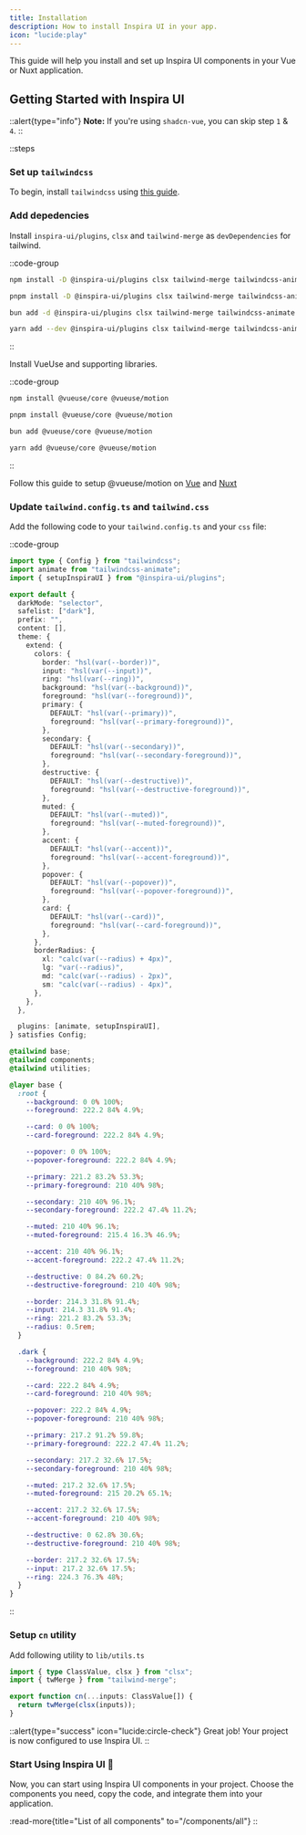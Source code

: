 ```yaml
---
title: Installation
description: How to install Inspira UI in your app.
icon: "lucide:play"
---
```


This guide will help you install and set up Inspira UI components in your Vue or Nuxt application.

## Getting Started with Inspira UI

::alert{type="info"}
**Note:** If you're using `shadcn-vue`, you can skip step `1` & `4`.
::

::steps

### Set up `tailwindcss`

To begin, install `tailwindcss` using [this guide](https://tailwindcss.com/docs/installation).

### Add depedencies

Install `inspira-ui/plugins`, `clsx` and `tailwind-merge` as `devDependencies` for tailwind.

::code-group

```bash [npm]
npm install -D @inspira-ui/plugins clsx tailwind-merge tailwindcss-animate
```

```bash [pnpm]
pnpm install -D @inspira-ui/plugins clsx tailwind-merge tailwindcss-animate
```

```bash [bun]
bun add -d @inspira-ui/plugins clsx tailwind-merge tailwindcss-animate
```

```bash [yarn]
yarn add --dev @inspira-ui/plugins clsx tailwind-merge tailwindcss-animate
```

::

Install VueUse and supporting libraries.

::code-group

```bash [npm]
npm install @vueuse/core @vueuse/motion
```

```bash [pnpm]
pnpm install @vueuse/core @vueuse/motion
```

```bash [bun]
bun add @vueuse/core @vueuse/motion
```

```bash [yarn]
yarn add @vueuse/core @vueuse/motion
```

::

Follow this guide to setup @vueuse/motion on [Vue](https://motion.vueuse.org/getting-started/introduction) and [Nuxt](https://motion.vueuse.org/getting-started/nuxt)

### Update `tailwind.config.ts` and `tailwind.css`

Add the following code to your `tailwind.config.ts` and your `css` file:

::code-group

```ts [tailwind.config.ts]
import type { Config } from "tailwindcss";
import animate from "tailwindcss-animate";
import { setupInspiraUI } from "@inspira-ui/plugins";

export default {
  darkMode: "selector",
  safelist: ["dark"],
  prefix: "",
  content: [],
  theme: {
    extend: {
      colors: {
        border: "hsl(var(--border))",
        input: "hsl(var(--input))",
        ring: "hsl(var(--ring))",
        background: "hsl(var(--background))",
        foreground: "hsl(var(--foreground))",
        primary: {
          DEFAULT: "hsl(var(--primary))",
          foreground: "hsl(var(--primary-foreground))",
        },
        secondary: {
          DEFAULT: "hsl(var(--secondary))",
          foreground: "hsl(var(--secondary-foreground))",
        },
        destructive: {
          DEFAULT: "hsl(var(--destructive))",
          foreground: "hsl(var(--destructive-foreground))",
        },
        muted: {
          DEFAULT: "hsl(var(--muted))",
          foreground: "hsl(var(--muted-foreground))",
        },
        accent: {
          DEFAULT: "hsl(var(--accent))",
          foreground: "hsl(var(--accent-foreground))",
        },
        popover: {
          DEFAULT: "hsl(var(--popover))",
          foreground: "hsl(var(--popover-foreground))",
        },
        card: {
          DEFAULT: "hsl(var(--card))",
          foreground: "hsl(var(--card-foreground))",
        },
      },
      borderRadius: {
        xl: "calc(var(--radius) + 4px)",
        lg: "var(--radius)",
        md: "calc(var(--radius) - 2px)",
        sm: "calc(var(--radius) - 4px)",
      },
    },
  },

  plugins: [animate, setupInspiraUI],
} satisfies Config;
```

```css [tailwind.css]
@tailwind base;
@tailwind components;
@tailwind utilities;

@layer base {
  :root {
    --background: 0 0% 100%;
    --foreground: 222.2 84% 4.9%;

    --card: 0 0% 100%;
    --card-foreground: 222.2 84% 4.9%;

    --popover: 0 0% 100%;
    --popover-foreground: 222.2 84% 4.9%;

    --primary: 221.2 83.2% 53.3%;
    --primary-foreground: 210 40% 98%;

    --secondary: 210 40% 96.1%;
    --secondary-foreground: 222.2 47.4% 11.2%;

    --muted: 210 40% 96.1%;
    --muted-foreground: 215.4 16.3% 46.9%;

    --accent: 210 40% 96.1%;
    --accent-foreground: 222.2 47.4% 11.2%;

    --destructive: 0 84.2% 60.2%;
    --destructive-foreground: 210 40% 98%;

    --border: 214.3 31.8% 91.4%;
    --input: 214.3 31.8% 91.4%;
    --ring: 221.2 83.2% 53.3%;
    --radius: 0.5rem;
  }

  .dark {
    --background: 222.2 84% 4.9%;
    --foreground: 210 40% 98%;

    --card: 222.2 84% 4.9%;
    --card-foreground: 210 40% 98%;

    --popover: 222.2 84% 4.9%;
    --popover-foreground: 210 40% 98%;

    --primary: 217.2 91.2% 59.8%;
    --primary-foreground: 222.2 47.4% 11.2%;

    --secondary: 217.2 32.6% 17.5%;
    --secondary-foreground: 210 40% 98%;

    --muted: 217.2 32.6% 17.5%;
    --muted-foreground: 215 20.2% 65.1%;

    --accent: 217.2 32.6% 17.5%;
    --accent-foreground: 210 40% 98%;

    --destructive: 0 62.8% 30.6%;
    --destructive-foreground: 210 40% 98%;

    --border: 217.2 32.6% 17.5%;
    --input: 217.2 32.6% 17.5%;
    --ring: 224.3 76.3% 48%;
  }
}
```

::

### Setup `cn` utility

Add following utility to `lib/utils.ts`

```ts [utils.ts]
import { type ClassValue, clsx } from "clsx";
import { twMerge } from "tailwind-merge";

export function cn(...inputs: ClassValue[]) {
  return twMerge(clsx(inputs));
}
```

::alert{type="success" icon="lucide:circle-check"}
Great job! Your project is now configured to use Inspira UI.
::

### Start Using Inspira UI 🚀

Now, you can start using Inspira UI components in your project. Choose the components you need, copy the code, and integrate them into your application.

:read-more{title="List of all components" to="/components/all"}
::
